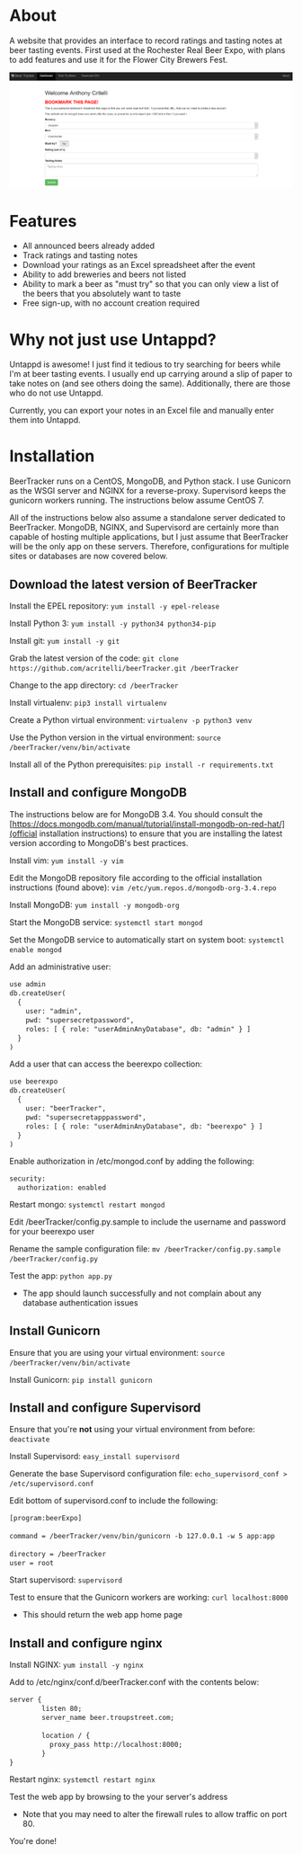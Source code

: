 # About

A website that provides an interface to record ratings and tasting notes at beer tasting events. First used at the Rochester Real Beer Expo, with plans to add features and use it for the Flower City Brewers Fest.

![screenshot](/static/img/screenshot.png)

# Features
 
* All announced beers already added
* Track ratings and tasting notes
* Download your ratings as an Excel spreadsheet after the event
* Ability to add breweries and beers not listed
* Ability to mark a beer as "must try" so that you can only view a list of the beers that you absolutely want to taste
* Free sign-up, with no account creation required

# Why not just use Untappd?

Untappd is awesome! I just find it tedious to try searching for beers while I'm at beer tasting events. I usually end up carrying around a slip of paper to take notes on (and see others doing the same). Additionally, there are those who do not use Untappd.

Currently, you can export your notes in an Excel file and manually enter them into Untappd. 

# Installation

BeerTracker runs on a CentOS, MongoDB, and Python stack. I use Gunicorn as the WSGI server and NGINX for a reverse-proxy. Supervisord keeps the gunicorn workers running. The instructions below assume CentOS 7.

All of the instructions below also assume a standalone server dedicated to BeerTracker. MongoDB, NGINX, and Supervisord are certainly more than capable of hosting multiple applications, but I just assume that BeerTracker will be the only app on these servers. Therefore, configurations for multiple sites or databases are now covered below.

## Download the latest version of BeerTracker

Install the EPEL repository: `yum install -y epel-release`

Install Python 3: `yum install -y python34 python34-pip`

Install git: `yum install -y git`

Grab the latest version of the code: `git clone https://github.com/acritelli/beerTracker.git /beerTracker`

Change to the app directory: `cd /beerTracker`

Install virtualenv: `pip3 install virtualenv`

Create a Python virtual environment: `virtualenv -p python3 venv`

Use the Python version in the virtual environment: `source /beerTracker/venv/bin/activate`

Install all of the Python prerequisites: `pip install -r requirements.txt`

## Install and configure MongoDB

The instructions below are for MongoDB 3.4. You should consult the [https://docs.mongodb.com/manual/tutorial/install-mongodb-on-red-hat/](official installation instructions) to ensure that you are installing the latest version according to MongoDB's best practices.

Install vim: `yum install -y vim`

Edit the MongoDB repository file according to the official installation instructions (found above): `vim /etc/yum.repos.d/mongodb-org-3.4.repo`

Install MongoDB: `yum install -y mongodb-org`

Start the MongoDB service: `systemctl start mongod`

Set the MongoDB service to automatically start on system boot: `systemctl enable mongod`

Add an administrative user:

```
use admin
db.createUser(
  {
    user: "admin",
    pwd: "supersecretpassword",
    roles: [ { role: "userAdminAnyDatabase", db: "admin" } ]
  }
)
```
Add a user that can access the beerexpo collection:

```
use beerexpo
db.createUser(
  {
    user: "beerTracker",
    pwd: "supersecretapppassword",
    roles: [ { role: "userAdminAnyDatabase", db: "beerexpo" } ]
  }
)
```

Enable authorization in /etc/mongod.conf by adding the following:

```
security:
  authorization: enabled
```

Restart mongo: `systemctl restart mongod`

Edit /beerTracker/config.py.sample to include the username and password for your beerexpo user

Rename the sample configuration file: `mv /beerTracker/config.py.sample /beerTracker/config.py`

Test the app: `python app.py`
  * The app should launch successfully and not complain about any database authentication issues

## Install Gunicorn

Ensure that you are using your virtual environment: `source /beerTracker/venv/bin/activate`

Install Gunicorn: `pip install gunicorn`

## Install and configure Supervisord

Ensure that you're **not** using your virtual environment from before: `deactivate`

Install Supervisord: `easy_install supervisord`

Generate the base Supervisord configuration file: `echo_supervisord_conf > /etc/supervisord.conf`

Edit bottom of supervisord.conf to include the following:

```
[program:beerExpo]

command = /beerTracker/venv/bin/gunicorn -b 127.0.0.1 -w 5 app:app

directory = /beerTracker
user = root
```

Start supervisord: `supervisord`

Test to ensure that the Gunicorn workers are working: `curl localhost:8000`
  * This should return the web app home page

## Install and configure nginx

Install NGINX: `yum install -y nginx`

Add to /etc/nginx/conf.d/beerTracker.conf with the contents below:

```
server {
        listen 80;
        server_name beer.troupstreet.com;

        location / {
          proxy_pass http://localhost:8000;
        }
}
```

Restart nginx: `systemctl restart nginx`

Test the web app by browsing to the your server's address
  * Note that you may need to alter the firewall rules to allow traffic on port 80.

You're done!